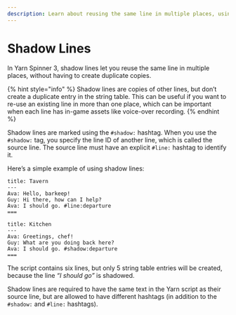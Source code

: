 ```yaml
---
description: Learn about reusing the same line in multiple places, using shadow lines.
---
```


# Shadow Lines

In Yarn Spinner 3, shadow lines let you reuse the same line in multiple places, without having to create duplicate copies.&#x20;

{% hint style="info" %}
Shadow lines are copies of other lines, but don’t create a duplicate entry in the string table. This can be useful if you want to re-use an existing line in more than one place, which can be important when each line has in-game assets like voice-over recording.
{% endhint %}

Shadow lines are marked using the `#shadow:` hashtag. When you use the `#shadow:` tag, you specify the line ID of another line, which is called the source line. The source line must have an explicit `#line:` hashtag to identify it.

Here’s a simple example of using shadow lines:

```
title: Tavern
---
Ava: Hello, barkeep!  
Guy: Hi there, how can I help? 
Ava: I should go. #line:departure
===

title: Kitchen
---
Ava: Greetings, chef!
Guy: What are you doing back here? 
Ava: I should go. #shadow:departure
===
```

The script contains six lines, but only 5 string table entries will be created, because the line _“I should go”_ is shadowed.

Shadow lines are required to have the same text in the Yarn script as their source line, but are allowed to have different hashtags (in addition to the `#shadow:` and `#line:` hashtags).
